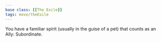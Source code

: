 ```yaml
---
base class: [[The Exile]]
tags: move/theExile
---
```

 You have a familiar spirit (usually in the guise of a pet) that counts as an Ally: Subordinate. 